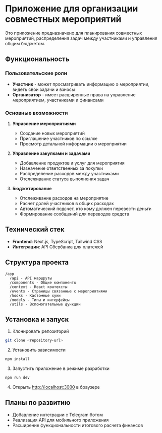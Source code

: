 # Приложение для организации совместных мероприятий

Это приложение предназначено для планирования совместных мероприятий, распределения задач между участниками и управления общим бюджетом.

## Функциональность

### Пользовательские роли
- **Участник** - может просматривать информацию о мероприятии, видеть свои задачи и взносы
- **Организатор** - имеет расширенные права на управление мероприятием, участниками и финансами

### Основные возможности
1. **Управление мероприятиями**
   - Создание новых мероприятий
   - Приглашение участников по ссылке
   - Просмотр детальной информации о мероприятии

2. **Управление закупками и задачами**
   - Добавление продуктов и услуг для мероприятия
   - Назначение ответственных за покупки
   - Распределение расходов между участниками
   - Отслеживание статуса выполнения задач

3. **Бюджетирование**
   - Отслеживание расходов на мероприятие
   - Расчет долей участников в общих расходах
   - Автоматический подсчет, кто кому должен перевести деньги
   - Формирование сообщений для переводов средств

## Технический стек

- **Frontend**: Next.js, TypeScript, Tailwind CSS
- **Интеграции**: API Сбербанка для платежей

## Структура проекта

```
/app
  /api - API маршруты
  /components - Общие компоненты 
  /context - React контексты
  /events - Страницы связанные с мероприятиями
  /hooks - Кастомные хуки
  /models - Типы и интерфейсы
  /utils - Вспомогательные функции
```

## Установка и запуск

1. Клонировать репозиторий
```bash
git clone <repository-url>
```

2. Установить зависимости
```bash
npm install
```

3. Запустить приложение в режиме разработки
```bash
npm run dev
```

4. Открыть [http://localhost:3000](http://localhost:3000) в браузере

## Планы по развитию

- Добавление интеграции с Telegram ботом
- Реализация API для мобильного приложения
- Расширение функциональности итогового расчета финансов 
